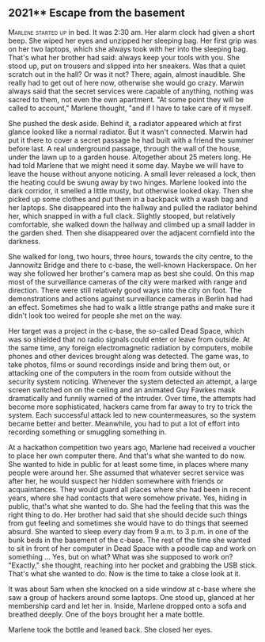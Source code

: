 ## **2021**** Escape from the basement

<span style="font-variant:small-caps;">Marlene started up</span> in bed.
It was 2:30 am.
Her alarm clock had given a short beep.
She wiped her eyes and unzipped her sleeping bag.
Her first grip was on her two laptops, which she always took with her into the sleeping bag.
That's what her brother had said: always keep your tools with you.
She stood up, put on trousers and slipped into her sneakers.
Was that a quiet scratch out in the hall?
Or was it not?
There, again, almost inaudible.
She really had to get out of here now, otherwise she would go crazy.
Marwin always said that the secret services were capable of anything, nothing was sacred to them, not even the own apartment.
"At some point they will be called to account," Marlene thought, "and if I have to take care of it myself.

She pushed the desk aside.
Behind it, a radiator appeared which at first glance looked like a normal radiator.
But it wasn't connected.
Marwin had put it there to cover a secret passage he had built with a friend the summer before last.
A real underground passage, through the wall of the house, under the lawn up to a garden house.
Altogether about 25 meters long.
He had told Marlene that we might need it some day.
Maybe we will have to leave the house without anyone noticing.
A small lever released a lock, then the heating could be swung away by two hinges.
Marlene looked into the dark corridor, it smelled a little musty, but otherwise looked okay.
Then she picked up some clothes and put them in a backpack with a wash bag and her laptops.
She disappeared into the hallway and pulled the radiator behind her, which snapped in with a full clack.
Slightly stooped, but relatively comfortable, she walked down the hallway and climbed up a small ladder in the garden shed.
Then she disappeared over the adjacent cornfield into the darkness.

She walked for long, two hours, three hours, towards the city centre, to the Jannowitz Bridge and there to c-base, the well-known Hackerspace.
On her way she followed her brother's camera map as best she could.
On this map most of the surveillance cameras of the city were marked with range and direction.
There were still relatively good ways into the city on foot.
The demonstrations and actions against surveillance cameras in Berlin had had an effect.
Sometimes she had to walk a little strange paths and make sure it didn't look too weired for people she met on the way.

Her target was a project in the c-base, the so-called Dead Space, which was so shielded that no radio signals could enter or leave from outside.
At the same time, any foreign electromagnetic radiation by computers, mobile phones and other devices brought along was detected.
The game was, to take photos, films or sound recordings inside and bring them out, or attacking one of the computers in the room from outside without the security system noticing.
Whenever the system detected an attempt, a large screen switched on on the ceiling and an animated Guy Fawkes mask dramatically and funnily warned of the intruder.
Over time, the attempts had become more sophisticated, hackers came from far away to try to trick the system.
Each successful attack led to new countermeasures, so the system became better and better.
Meanwhile, you had to put a lot of effort into recording something or smuggling something in.

At a hackathon competition two years ago, Marlene had received a voucher to place her own computer there.
And that's what she wanted to do now.
She wanted to hide in public for at least some time, in places where many people were around her.
She assumed that whatever secret service was after her, he would suspect her hidden somewhere with friends or acquaintances.
They would guard all places where she had been in recent years, where she had contacts that were somehow private.
Yes, hiding in public, that's what she wanted to do.
She had the feeling that this was the right thing to do.
Her brother had said that she should decide such things from gut feeling and sometimes she would have to do things that seemed absurd.
She wanted to sleep every day from 9 a.m. to 3 p.m. in one of the bunk beds in the basement of the c-base.
The rest of the time she wanted to sit in front of her computer in Dead Space with a poodle cap and work on something ...
Yes, but on what?
What was she supposed to work on?
"Exactly," she thought, reaching into her pocket and grabbing the USB stick.
That's what she wanted to do.
Now is the time to take a close look at it.

It was about 5am when she knocked on a side window at c-base where she saw a group of hackers around some laptops.
One stood up, glanced at her membership card and let her in.
Inside, Marlene dropped onto a sofa and breathed deeply.
One of the boys brought her a mate bottle.

Marlene took the bottle and leaned back.
She closed her eyes.
